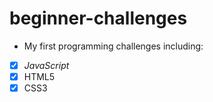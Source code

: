 # beginner-challenges
 * My first programming challenges including:

 - [x] *JavaScript*
 - [x] HTML5
 - [x] CSS3
